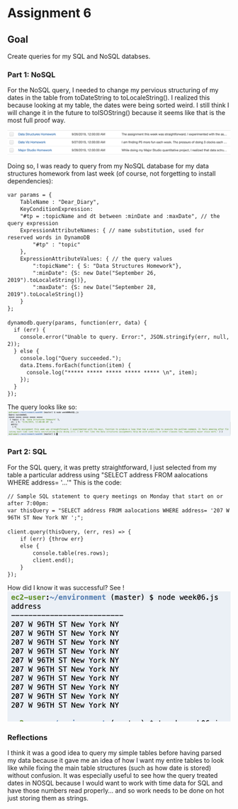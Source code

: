 # Assignment 6

## Goal
Create queries for my SQL and NoSQL databses.

### Part 1: NoSQL

For the NoSQL query, I needed to change my pervious structuring of my dates in the table from toDateString to toLocaleString(). I realized this because looking at my table, the dates were being sorted weird. I still think I will change it in the future to toISOString() because it seems like that is the most full proof way. 

![table](https://github.com/nourzein/Data_Structures/blob/master/week06/NoSQL_table.png)

Doing so, I was ready to query from my NoSQL database for my data structures homework from last week (of course, not forgetting to install dependencies):

    var params = {
        TableName : "Dear_Diary",
        KeyConditionExpression: 
        "#tp = :topicName and dt between :minDate and :maxDate", // the query expression
        ExpressionAttributeNames: { // name substitution, used for reserved words in DynamoDB
            "#tp" : "topic"
        },
        ExpressionAttributeValues: { // the query values
            ":topicName": { S: "Data Structures Homework"},
            ":minDate": {S: new Date("September 26, 2019").toLocaleString()},
            ":maxDate": {S: new Date("September 28, 2019").toLocaleString()}
        }
    };

    dynamodb.query(params, function(err, data) {
      if (err) {
        console.error("Unable to query. Error:", JSON.stringify(err, null, 2));
      } else {
        console.log("Query succeeded.");
        data.Items.forEach(function(item) {
          console.log("***** ***** ***** ***** ***** \n", item);
        });
      }
    });

The query looks like so: 
![query NoSQL](https://github.com/nourzein/Data_Structures/blob/master/week06/noSQL_query.png)

### Part 2: SQL

For the SQL query, it was pretty straightforward, I just selected from my table a particular address using "SELECT address FROM aalocations WHERE address= '...'"
This is the code: 

    // Sample SQL statement to query meetings on Monday that start on or after 7:00pm: 
    var thisQuery = "SELECT address FROM aalocations WHERE address= '207 W 96TH ST New York NY ';";

    client.query(thisQuery, (err, res) => {
        if (err) {throw err}
        else {
            console.table(res.rows);
            client.end();
        }
    });

How did I know it was successful? See !
![SQL query](https://github.com/nourzein/Data_Structures/blob/master/week06/SQL.png)

### Reflections
I think it was a good idea to query my simple tables before having parsed my data because it gave me an idea of how I want my entire tables to look like while fixing the main table structures (such as how date is stored) without confusion. 
It was especially useful to see how the query treated dates in NOSQL because I would want to work with time data for SQL and have those numbers read properly... and so work needs to be done on hot just storing them as strings.




